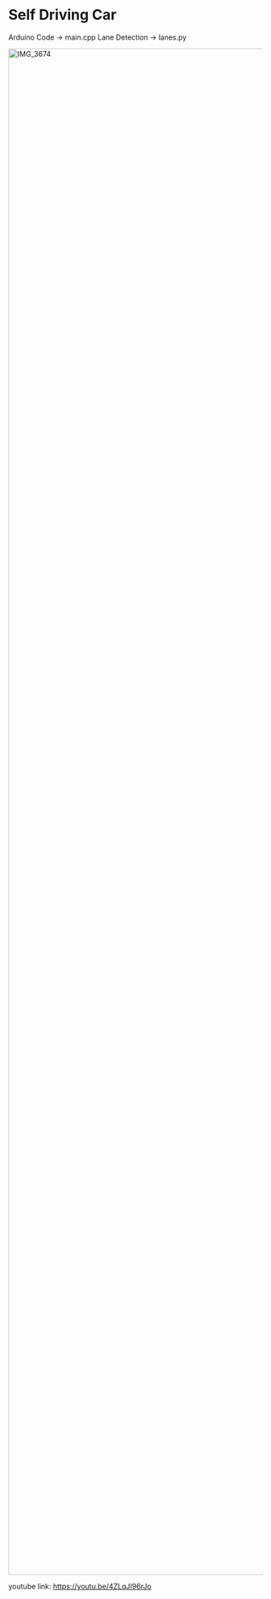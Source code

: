 # Self Driving Car
Arduino Code -> main.cpp
Lane Detection -> lanes.py

<img width="4032" height="3024" alt="IMG_3674" src="https://github.com/user-attachments/assets/49fee763-a615-4302-af99-713d1eb07fbd" />


youtube link: https://youtu.be/4ZLqJI96rJo
